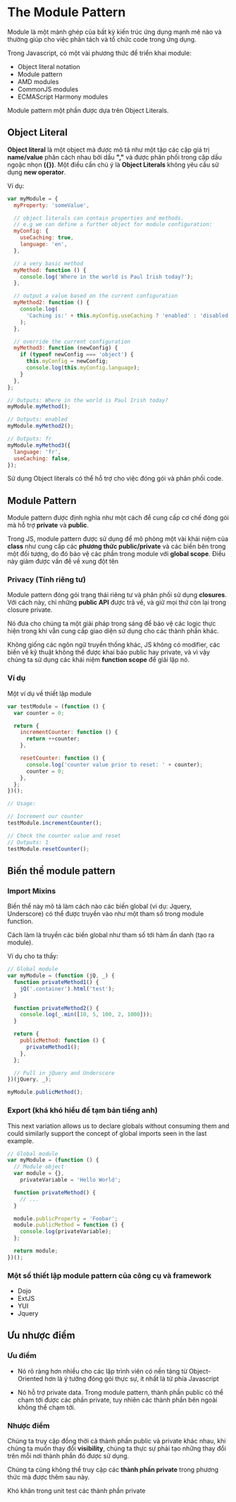 # The Module Pattern

Module là một mảnh ghép của bất kỳ kiến trúc ứng dụng mạnh mẽ nào và thường giúp cho việc phân tách và tổ chức code trong ứng dụng.

Trong Javascript, có một vài phương thức để triển khai module:

- Object literal notation
- Module pattern
- AMD modules
- CommonJS modules
- ECMAScript Harmony modules

Module pattern một phần được dựa trên Object Literals.

## Object Literal

**Object literal** là một object mà được mô tả như một tập các cặp giá trị **name/value** phân cách nhau bởi dấu **","** và được phân phối trong cặp dấu ngoặc nhọn **({})**. Một điều cần chú ý là **Object Literals** không yêu cầu sử dụng **new operator**.

Ví dụ:

```js
var myModule = {
  myProperty: 'someValue',

  // object literals can contain properties and methods.
  // e.g we can define a further object for module configuration:
  myConfig: {
    useCaching: true,
    language: 'en',
  },

  // a very basic method
  myMethod: function () {
    console.log('Where in the world is Paul Irish today?');
  },

  // output a value based on the current configuration
  myMethod2: function () {
    console.log(
      'Caching is:' + this.myConfig.useCaching ? 'enabled' : 'disabled'
    );
  },

  // override the current configuration
  myMethod3: function (newConfig) {
    if (typeof newConfig === 'object') {
      this.myConfig = newConfig;
      console.log(this.myConfig.language);
    }
  },
};

// Outputs: Where in the world is Paul Irish today?
myModule.myMethod();

// Outputs: enabled
myModule.myMethod2();

// Outputs: fr
myModule.myMethod3({
  language: 'fr',
  useCaching: false,
});
```

Sử dụng Object literals có thể hỗ trợ cho việc đóng gói và phân phối code.

## Module Pattern

Module pattern được định nghĩa như một cách để cung cấp cơ chế đóng gói mà hỗ trợ **private** và **public**.

Trong JS, module pattern được sử dụng để mô phỏng một vài khái niệm của **class** như cung cấp các **phương thức public/private** và các biến bên trong một đối tượng, do đó bảo vệ các phần trong module với **global scope**. Điều này giảm được vấn đề về xung đột tên

### Privacy (Tính riêng tư)

Module pattern đóng gói trạng thái riêng tư và phân phối sử dụng **closures**. Với cách này, chỉ những **public API** được trả về, và giữ mọi thứ còn lại trong closure private.

Nó đưa cho chúng ta một giải pháp trong sáng để bảo vệ các logic thực hiện trong khi vẫn cung cấp giao diện sử dụng cho các thành phần khác.

Không giống các ngôn ngữ truyền thống khác, JS không có modifier, các biến về kỹ thuật không thể được khai báo public hay private, và vì vậy chúng ta sử dụng các khái niệm **function scope** để giải lập nó.

### Ví dụ

Một ví dụ về thiết lập module

```js
var testModule = (function () {
  var counter = 0;

  return {
    incrementCounter: function () {
      return ++counter;
    },

    resetCounter: function () {
      console.log('counter value prior to reset: ' + counter);
      counter = 0;
    },
  };
})();

// Usage:

// Increment our counter
testModule.incrementCounter();

// Check the counter value and reset
// Outputs: 1
testModule.resetCounter();
```

## Biến thể module pattern

### Import Mixins

Biến thể này mô tả làm cách nào các biến global (ví dụ: Jquery, Underscore) có thể được truyền vào như một tham số trong module function.

Cách làm là truyền các biến global như tham số tới hàm ẩn danh (tạo ra module).

Ví dụ cho ta thấy:

```js
// Global module
var myModule = (function (jQ, _) {
  function privateMethod1() {
    jQ('.container').html('test');
  }

  function privateMethod2() {
    console.log(_.min([10, 5, 100, 2, 1000]));
  }

  return {
    publicMethod: function () {
      privateMethod1();
    },
  };

  // Pull in jQuery and Underscore
})(jQuery, _);

myModule.publicMethod();
```

### Export (khá khó hiểu để tạm bản tiếng anh)

This next variation allows us to declare globals without consuming them and could similarly support the concept of global imports seen in the last example.

```js
// Global module
var myModule = (function () {
  // Module object
  var module = {},
    privateVariable = 'Hello World';

  function privateMethod() {
    // ...
  }

  module.publicProperty = 'Foobar';
  module.publicMethod = function () {
    console.log(privateVariable);
  };

  return module;
})();
```

### Một số thiết lập module pattern của công cụ và framework

- Dojo
- ExtJS
- YUI
- Jquery

## Ưu nhược điểm

### Ưu điểm

- Nó rõ ràng hơn nhiều cho các lập trình viên có nền tảng từ Object-Oriented hơn là ý tưởng đóng gói thực sự, ít nhất là từ phía Javascript

- Nó hỗ trợ private data. Trong module pattern, thành phần public có thể chạm tới được các phần private, tuy nhiên các thành phần bên ngoài không thể chạm tới.

### Nhược điểm

Chúng ta truy cập đồng thời cả thành phần public và private khác nhau, khi chúng ta muốn thay đổi **visibility**, chúng ta thực sự phải tạo những thay đổi trên mỗi nơi thành phần đó được sử dụng.

Chúng ta cũng không thể truy cập các **thành phần private** trong phương thức mà được thêm sau này.

Khó khăn trong unit test các thành phần private
